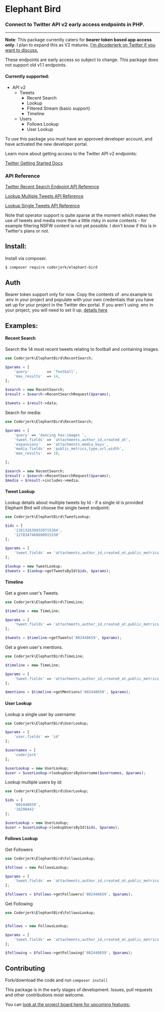 # Elephant Bird

### Connect to Twitter API v2 early access endpoints in PHP.

---

**Note**: This package currently caters for **bearer token based app access only**. I plan to expand this as V2 matures. [I'm @coderjerk on Twitter if you want to discuss.](https://twitter.com/coderjerk)

These endpoints are early access so subject to change. This package does not support old v1.1 endpoints.

#### Currently supported:

-   API v2
    -   Tweets
        -   Recent Search
        -   Lookup
        -   Filtered Stream (basic support)
        -   Timeline
    -   Users
        -   Follows Lookup
        -   User Lookup


To use this package you must have an approved developer account, and have activated the new developer portal.

Learn more about getting access to the Twitter API v2 endpoints:

[Twitter Getting Started Docs](https://developer.twitter.com/en/docs/twitter-api/getting-started/guide)

### API Reference

[Twitter Recent Search Endpoint API Reference](https://developer.twitter.com/en/docs/twitter-api/tweets/search/api-reference/get-tweets-search-recent)

[Lookup Multiple Tweets API Reference](https://developer.twitter.com/en/docs/twitter-api/tweets/lookup/api-reference/get-tweets)

[Lookup Single Tweets API Reference](https://developer.twitter.com/en/docs/twitter-api/tweets/lookup/api-reference/get-tweets-id)

Note that operator support is quite sparse at the moment which makes the use of tweets and media more than a little risky in some contexts - for example filtering NSFW content is not yet possible. I don't know if this is in Twitter's plans or not.

## Install:

Install via composer.

```bash
$ composer require coderjerk/elephant-bird
```

## Auth

Bearer token support only for now. Copy the contents of .env.example to .env in your project and populate with your own credentials that you have set up for your project in the Twitter dev portal. If you aren't using .env in your project, you will need to set it up, [details here](https://github.com/vlucas/phpdotenv)

## Examples:


#### Recent Search

Search the 14 most recent tweets relating to football and containing images.

```php
use Coderjerk\ElephantBird\RecentSearch;

$params = [
    'query'        => 'football',
    'max_results'  => 14,
];

$search = new RecentSearch;
$result = $search->RecentSearchRequest($params);

$tweets = $result->data;

```

Search for media:

```php
use Coderjerk\ElephantBird\RecentSearch;

$params = [
    'query' => 'dancing has:images ',
    'tweet.fields' => 'attachments,author_id,created_at',
    'expansions'   => 'attachments.media_keys',
    'media.fields' => 'public_metrics,type,url,width',
    'max_results'  => 10,

];

$search = new RecentSearch;
$result = $search->RecentSearchRequest($params);
$media = $result->includes->media;

```

#### Tweet Lookup

Lookup details about multiple tweets by Id - if a single id is provided Elephant Bird will choose the single tweet endpoint:

```php
use Coderjerk\ElephantBird\TweetLookup;

$ids = [
    '1261326399320715264',
    '1278347468690915330'
];

$params = [
    'tweet.fields' => 'attachments,author_id,created_at,public_metrics,source'
];

$lookup = new TweetLookup;
$tweets = $lookup->getTweetsById($ids, $params);
```
#### Timeline

Get a given user's Tweets.

```php
use Coderjerk\ElephantBird\TimeLine;

$timeline = new TimeLine;

$params = [
    'tweet.fields' => 'attachments,author_id,created_at,public_metrics,source'
];

$tweets = $timeline->getTweets('802448659', $params);

```

Get a given user's mentions.

```php
use Coderjerk\ElephantBird\TimeLine;

$timeline = new TimeLine;

$params = [
    'tweet.fields' => 'attachments,author_id,created_at,public_metrics,source'
];

$mentions = $timeline->getMentions('802448659', $params);

```

#### User Lookup

Lookup a single user by username:

```php
use Coderjerk\ElephantBird\UserLookup;

$params = [
    'user.fields' => 'id'
];

$usernames = [
    'coderjerk'
];

$userLookup = new UserLookup;
$user = $userLookup->lookupUsersByUsername($usernames, $params);

```

Lookup multiple users by id:

```php
use Coderjerk\ElephantBird\UserLookup;

$ids = [
    '802448659',
    '16298441'
];

$userLookup = new UserLookup;
$user = $userLookup->lookupUsersById($ids, $params);
```
#### Follows Lookup

Get Followers

```php
use Coderjerk\ElephantBird\FollowsLookup;

$follows = new FollowsLookup;

$params = [
    'tweet.fields' => 'attachments,author_id,created_at,public_metrics,source'
];

$followers = $follows->getFollowers('802448659', $params);

```

Get Following

```php
use Coderjerk\ElephantBird\FollowsLookup;


$follows = new FollowsLookup;

$params = [
    'tweet.fields' => 'attachments,author_id,created_at,public_metrics,source'
];

$following = $follows->getFollowing('802448659', $params);
```

## Contributing

Fork/download the code and run
`composer install`

This package is in the early stages of development. Issues, pull requests and other contributions most welcome.

You can [look at the project board here for upcoming features:](https://github.com/danieldevine/elephant-bird/projects/1)

